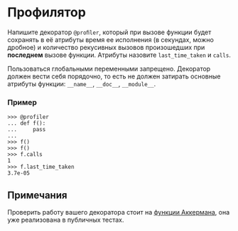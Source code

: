 # Профилятор

Напишите декоратор `@proﬁler`, который при вызове функции будет сохранять в её атрибуты
время ее исполнения (в секундах, можно дробное) и количество рекусивных вызовов произошедших при **последнем** вызове функции.
Атрибуты назовите `last_time_taken` и `calls`.

Пользоваться глобальными переменными запрещено.
Декоратор должен вести себя порядочно, то есть не должен затирать основные атрибуты функции:
`__name__`, `__doc__`, `__module__`.

### Пример

```
>>> @profiler
... def f():
...     pass
... 
>>> f()
>>> f()
>>> f.calls
1
>>> f.last_time_taken
3.7e-05
```

## Примечания
Проверить работу вашего декоратора стоит на [функции Аккермана](https://ru.wikipedia.org/wiki/%D0%A4%D1%83%D0%BD%D0%BA%D1%86%D0%B8%D1%8F_%D0%90%D0%BA%D0%BA%D0%B5%D1%80%D0%BC%D0%B0%D0%BD%D0%B0),
она уже реализована в публичных тестах.